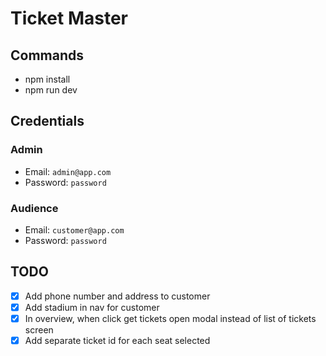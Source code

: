 # Ticket Master

## Commands

- npm install
- npm run dev

## Credentials

### Admin

- Email: `admin@app.com`
- Password: `password`

### Audience

- Email: `customer@app.com`
- Password: `password`

## TODO

- [x] Add phone number and address to customer
- [x] Add stadium in nav for customer
- [x] In overview, when click get tickets open modal instead of list of tickets
      screen
- [x] Add separate ticket id for each seat selected
